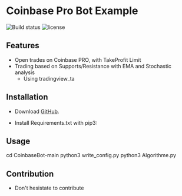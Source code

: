 Coinbase Pro Bot Example
===


![Build status](https://ci.appveyor.com/api/projects/status/bfktntbivg32e103?svg=false)
![license](https://img.shields.io/badge/license-MIT-blue.svg)

Features
--------

- Open trades on Coinbase PRO, with TakeProfit Limit
- Trading based on Supports/Resistance with EMA and Stochastic analysis
  - Using tradingview_ta 



Installation
------------

- Download [GitHub](https://github.com/hugodemenez/CoinbaseBot/archive/refs/heads/main.zip).
  
- Install Requirements.txt with pip3:


Usage
-----
cd CoinbaseBot-main
python3 write_config.py
python3 Algorithme.py

Contribution
------------

- Don't hesistate to contribute 



